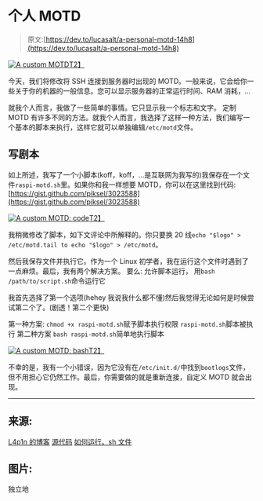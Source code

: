 # 个人 MOTD

> 原文:[https://dev.to/lucasalt/a-personal-motd-14h8](https://dev.to/lucasalt/a-personal-motd-14h8)

[![A custom MOTD](../Images/353f904e24ee04ef763c91a2d82039e2.png)T2】](https://res.cloudinary.com/practicaldev/image/fetch/s--lL35PwdK--/c_limit%2Cf_auto%2Cfl_progressive%2Cq_auto%2Cw_880/https://i.imgur.com/x3VM2ye.png)

今天，我们将修改将 SSH 连接到服务器时出现的 MOTD。一般来说，它会给你一些关于你的机器的一般信息。您可以显示服务器的正常运行时间、RAM 消耗，...

就我个人而言，我做了一些简单的事情。它只显示我一个标志和文字。
定制 MOTD 有许多不同的方法。就我个人而言，我选择了这样一种方法，我们编写一个基本的脚本来执行，这样它就可以单独编辑`/etc/motd`文件。

## 写剧本

如上所述，我写了一个小脚本(koff，koff，...是互联网为我写的)我保存在一个文件`raspi-motd.sh`里。如果你和我一样想要 MOTD，你可以在这里找到代码:[https://gist.github.com/piksel/3023588](https://gist.github.com/piksel/3023588)

[![A custom MOTD: code](../Images/a2af7ba06df8c819e55eb03dc5204cd1.png)T2】](https://res.cloudinary.com/practicaldev/image/fetch/s--c8w5pwXm--/c_limit%2Cf_auto%2Cfl_progressive%2Cq_auto%2Cw_880/https://i.imgur.com/hLgD8ip.png)

我稍微修改了脚本，如下文评论中所解释的。你只要换 20 线`echo "$logo" > /etc/motd.tail to echo "$logo" > /etc/motd`。

然后我保存文件并执行它。作为一个 Linux 初学者，我在运行这个文件时遇到了一点麻烦。最后，我有两个解决方案。
要么:
允许脚本运行，
用`bash /path/to/script.sh`命令运行它

我首先选择了第一个选项(hehey 我说我什么都不懂)然后我觉得无论如何是时候尝试第二个了。(剧透！第二个更快)

第一种方案:
`chmod +x raspi-motd.sh`赋予脚本执行权限
`raspi-motd.sh`脚本被执行
第二种方案
`bash raspi-motd.sh`简单地执行脚本

[![A custom MOTD: bash](../Images/b551fb4b1ef4f0d23eea135a592dc52c.png)T2】](https://res.cloudinary.com/practicaldev/image/fetch/s--VMUuxW4a--/c_limit%2Cf_auto%2Cfl_progressive%2Cq_auto%2Cw_880/https://i.imgur.com/zuysiFR.png)

不幸的是，我有一个小错误，因为它没有在`/etc/init.d/`中找到`bootlogs`文件，但不用担心它仍然工作。最后，你需要做的就是重新连接，自定义 MOTD 就会出现。

* * *

## 来源:

[L4p1n 的博客](https://l4p1n.met-hardware.fr/tutoriel/2017/09/04/motd-personnalise-sur-son-serveur.html)
[源代码](https://gist.github.com/piksel/3023588)
[如何运行。sh 文件](https://www.cyberciti.biz/faq/run-execute-sh-shell-script/)

## 图片:

独立地